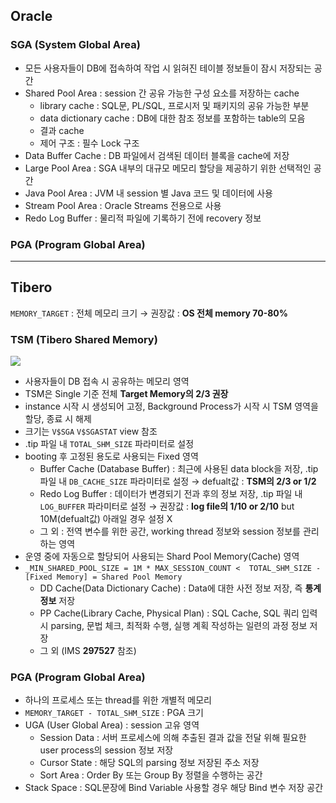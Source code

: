 ## Oracle
### SGA (System Global Area)
- 모든 사용자들이 DB에 접속하여 작업 시 읽혀진 테이블 정보들이 잠시 저장되는 공간
- Shared Pool Area : session 간 공유 가능한 구성 요소를 저장하는 cache
  - library cache : SQL문, PL/SQL, 프로시저 및 패키지의 공유 가능한 부분
  - data dictionary cache : DB에 대한 참조 정보를 포함하는 table의 모음
  - 결과 cache
  - 제어 구조 :  필수 Lock 구조
- Data Buffer Cache : DB 파일에서 검색된 데이터 블록을 cache에 저장
- Large Pool Area : SGA 내부의 대규모 메모리 할당을 제공하기 위한 선택적인 공간
- Java Pool Area : JVM 내 session 별 Java 코드 및 데이터에 사용
- Stream Pool Area : Oracle Streams 전용으로 사용
- Redo Log Buffer : 물리적 파일에 기록하기 전에 recovery 정보
### PGA (Program Global Area)

---
## Tibero
`MEMORY_TARGET` : 전체 메모리 크기 → 권장값 : **OS 전체 memory 70-80%**
### TSM (Tibero Shared Memory)
![](https://prod-files-secure.s3.us-west-2.amazonaws.com/2e9f035b-3bba-4ce1-902b-03e8e4545fa2/50e74659-9cf4-4d7e-a1bb-37b94051050d/3.1_TSM.png?X-Amz-Algorithm=AWS4-HMAC-SHA256&X-Amz-Content-Sha256=UNSIGNED-PAYLOAD&X-Amz-Credential=ASIAZI2LB466UL77BFT3%2F20250927%2Fus-west-2%2Fs3%2Faws4_request&X-Amz-Date=20250927T032554Z&X-Amz-Expires=3600&X-Amz-Security-Token=IQoJb3JpZ2luX2VjEBIaCXVzLXdlc3QtMiJHMEUCIQCOClULSdHtUao3B%2BQIqqJkj2rC9IqpqKLCQchW3cQTBwIgALhIcM3l5xXM9oQVK0OdCvD7qoEy5OAI1x4PLDr8NaUqiAQIm%2F%2F%2F%2F%2F%2F%2F%2F%2F%2F%2FARAAGgw2Mzc0MjMxODM4MDUiDGX8GTYvoyGDs20LSyrcA%2F1FdsIkmhWORDn8SD8BVNfjvnL%2BjC7gNXNMMK5m5MUb1hRkasfi5xN4T7F9dPXoH1yvFpUYX%2FmejjQ%2Bp%2BNSQTRpCdnc94eEYr%2B4bn3gTI0KWgzzxxFl%2BEv%2FN8SSsKv9uwBOOdvNVaAFM3fw5OynjAyzawOxZZatDqoz3MjquvPrr8aPfIlsdubDVsVtw5knWl9vbzkiWv6pTHncP28uumv8Jx8UCayUOdIu%2FlzZfBzKQD9ldl668EVjhhJ3ah5O5h4vAvbV5uehMW6of5r%2BkybWiA30boOzmdZFv%2FvkIKSa%2BcnAdNs0BmCAtWwhx5E5ZYOAEaAbD17qbCEmSK3tHx9JWVUi5aNKc5QmMoXFMuZULn3%2F62FQTIrouXa%2FZ1g0RvqJ0sJyeIWHvmZclyMz%2B2ucaXwGAnX%2BB0Gpq16pFemynBzNsjSuVNZ9MhvhN5Z8ewMfVHzrnwRuw%2F6urp8HKYLtePDAGDKc1%2BatavFJ3ZiEqsDWblDkdUj6680eglWjzvfVRISlHaPtCl13N8ZdRLXL95uFqvfLsCAoYr6dmNqaflYN9BwEbecFTAgDSTRmGwQUSZ8o0bAyPqKZ6ZlWl6bfIHUVxXA9drJY23vCAEP0GGruwvhILwPxoRIJMPGP3cYGOqUB3lkcr39gVLVBu8dS06ViQOkC4fsUInxjwuQcTuew15AW8RVxZHwPTChc4lLUiY7VtnJY7WqkeuZJoKb40sRnY6zMtxmguyLlu3PP3azBy5OAUytIPVjyo0t4tSkbGhn3XwcXxldbtEpn3CEwZuZEAsf7OUAe9%2BDSp2YUqedzazo0seWQykPXCr7NhLADyaVDyp5uY0wQnuKO4m9PvUG%2BL1t9z5jU&X-Amz-Signature=66e647da44ccbaedb7651b94d457c8f8ffc541eebb98d21b3dba2471acf796eb&X-Amz-SignedHeaders=host&x-amz-checksum-mode=ENABLED&x-id=GetObject)
- 사용자들이 DB 접속 시 공유하는 메모리 영역
- TSM은 Single 기준 전체 **Target Memory의 2/3 권장**
- instance 시작 시 생성되어 고정, Background Process가 시작 시 TSM 영역을 할당, 종료 시 해제
- 크기는 `V$SGA` `V$SGASTAT` view 참조
- .tip 파일 내 `TOTAL_SHM_SIZE` 파라미터로 설정
- booting 후 고정된 용도로 사용되는 Fixed 영역
  - Buffer Cache (Database Buffer) : 최근에 사용된 data block을 저장, .tip 파일 내 `DB_CACHE_SIZE` 파라미터로 설정 → defualt값 : **TSM의 2/3 or 1/2**
  - Redo Log Buffer : 데이터가 변경되기 전과 후의 정보 저장, .tip 파일 내 `LOG_BUFFER` 파라미터로 설정 → 권장값 : **log file의 1/10 or 2/10** but 10M(defualt값) 아래일 경우 설정 X
  - 그 외 : 전역 변수를 위한 공간, working thread 정보와 session 정보를 관리하는 영역
- 운영 중에 자동으로 할당되어 사용되는 Shard Pool Memory(Cache) 영역
- `_MIN_SHARED_POOL_SIZE = 1M * MAX_SESSION_COUNT <  TOTAL_SHM_SIZE - [Fixed Memory] = Shared Pool Memory`
  - DD Cache(Data Dictionary Cache) : Data에 대한 사전 정보 저장, 즉 **통계정보** 저장 
  - PP Cache(Library Cache, Physical Plan) : SQL Cache, SQL 쿼리 입력 시 parsing, 문법 체크, 최적화 수행, 실행 계획 작성하는 일련의 과정 정보 저장
  - 그 외  (IMS **297527** 참조)
### PGA (Program Global Area)
- 하나의 프로세스 또는 thread를 위한 개별적 메모리
- `MEMORY_TARGET - TOTAL_SHM_SIZE` : PGA 크기
- UGA (User Global Area) : session 고유 영역
  - Session Data : 서버 프로세스에 의해 추출된 결과 값을 전달 위해 필요한 user process의 session 정보 저장
  - Cursor State : 해당 SQL의 parsing 정보 저장된 주소 저장
  - Sort Area : Order By 또는 Group By 정렬을 수행하는 공간
- Stack Space : SQL문장에 Bind Variable 사용할 경우 해당 Bind 변수 저장 공간

